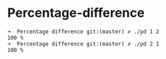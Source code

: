 # Percentage-difference

```console
➜  Percentage difference git:(master) ✗ ./pd 1 2        
100 %
➜  Percentage difference git:(master) ✗ ./pd 2 1        
100 %
```
